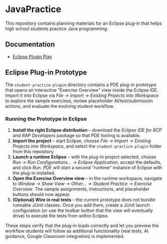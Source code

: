 # JavaPractice

This repository contains planning materials for an Eclipse plug-in that helps high school students practice Java programming.

## Documentation

* [Eclipse Plugin Plan](docs/eclipse_plugin_plan.md)

## Eclipse Plug-in Prototype
The `student-practice-plugin` directory contains a PDE plug-in prototype that opens an interactive "Exercise Overview" view inside the Eclipse IDE. Import it into Eclipse via *File → Import → Existing Projects into Workspace* to explore the sample exercises, review placeholder AI/test/submission actions, and evaluate the evolving student workflow.

### Running the Prototype in Eclipse
1. **Install the right Eclipse distribution** – download the *Eclipse IDE for RCP and RAP Developers* package so that PDE tooling is available.
2. **Import the project** – start Eclipse, choose *File → Import → Existing Projects into Workspace*, and select the `student-practice-plugin` folder from this repository.
3. **Launch a runtime Eclipse** – with the plug-in project selected, choose *Run → Run Configurations… → Eclipse Application*, accept the defaults, and click *Run*. PDE will start a second “runtime” instance of Eclipse with the plug-in installed.
4. **Open the Exercise Overview view** – in the runtime workspace, navigate to *Window → Show View → Other… → Student Practice → Exercise Overview*. The sample assignments, instructions, and placeholder buttons should now appear.
5. **(Optional) Wire in real tests** – the current prototype does not bundle runnable JUnit classes. Once you add them, create a JUnit launch configuration (or use the toolbar button that the view will eventually drive) to execute the tests from within Eclipse.

These steps verify that the plug-in loads correctly and let you preview the workflow students will follow as additional functionality (real tests, AI guidance, Google Classroom integration) is implemented.
